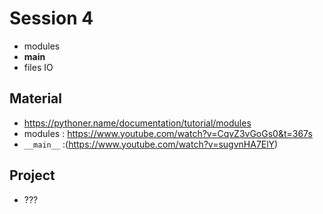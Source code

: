 # Session 4
- modules
- __main__
- files IO

## Material
- https://pythoner.name/documentation/tutorial/modules
- modules : https://www.youtube.com/watch?v=CqvZ3vGoGs0&t=367s
- `__main__` :(https://www.youtube.com/watch?v=sugvnHA7ElY)

## Project
- ???
